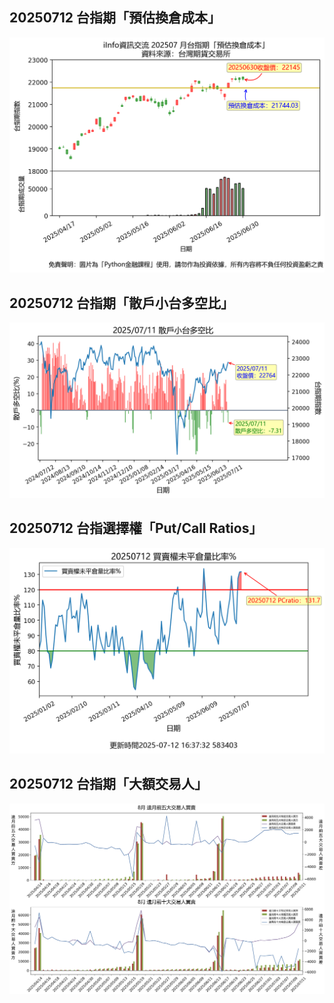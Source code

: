 ## 20250712 台指期「預估換倉成本」
![](images/txfcost.png)

## 20250712 台指期「散戶小台多空比」
![](images/bbiri.png)

## 20250712 台指選擇權「Put/Call Ratios」
![](images/pcratio.png)

## 20250712 台指期「大額交易人」
![](images/blocktrade.png)

